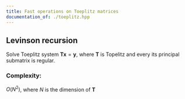 ```yaml
---
title: Fast operations on Toeplitz matrices
documentation_of: ./toeplitz.hpp
---
```


## Levinson recursion

Solve Toeplitz system $\mathbf{T} \mathbf{x} = \mathbf{y}$, where $\mathbf{T}$ is Topelitz and every its principal submatrix is regular.

### Complexity:

$O(N^2)$, where $N$ is the dimension of $\mathbf{T}$
